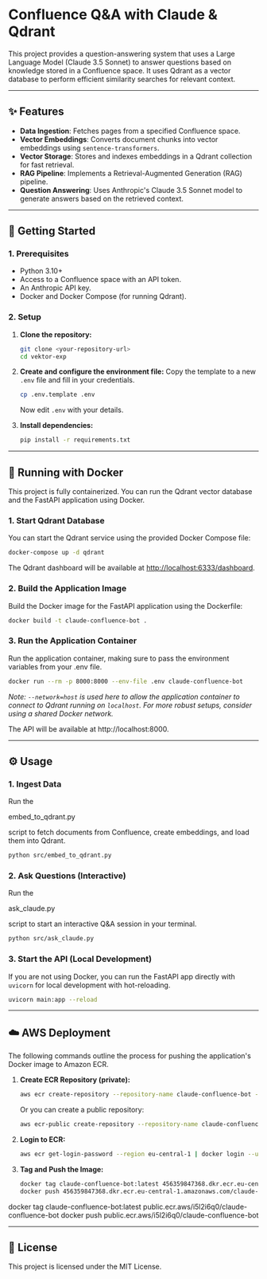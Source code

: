 # Confluence Q&A with Claude & Qdrant

This project provides a question-answering system that uses a Large Language Model (Claude 3.5 Sonnet) to answer questions based on knowledge stored in a Confluence space. It uses Qdrant as a vector database to perform efficient similarity searches for relevant context.

---

## ✨ Features

-   **Data Ingestion**: Fetches pages from a specified Confluence space.
-   **Vector Embeddings**: Converts document chunks into vector embeddings using `sentence-transformers`.
-   **Vector Storage**: Stores and indexes embeddings in a Qdrant collection for fast retrieval.
-   **RAG Pipeline**: Implements a Retrieval-Augmented Generation (RAG) pipeline.
-   **Question Answering**: Uses Anthropic's Claude 3.5 Sonnet model to generate answers based on the retrieved context.

---

## 🚀 Getting Started

### 1. Prerequisites

-   Python 3.10+
-   Access to a Confluence space with an API token.
-   An Anthropic API key.
-   Docker and Docker Compose (for running Qdrant).

### 2. Setup

1.  **Clone the repository:**
    ```bash
    git clone <your-repository-url>
    cd vektor-exp
    ```
2.  **Create and configure the environment file:**
    Copy the template to a new `.env` file and fill in your credentials.
    ```bash
    cp .env.template .env
    ```
    Now edit `.env` with your details.

3.  **Install dependencies:**
    ```bash
    pip install -r requirements.txt
    ```

---
## 🐳 Running with Docker

This project is fully containerized. You can run the Qdrant vector database and the FastAPI application using Docker.

### 1. Start Qdrant Database
You can start the Qdrant service using the provided Docker Compose file:
```bash
docker-compose up -d qdrant
```
The Qdrant dashboard will be available at [http://localhost:6333/dashboard](http://localhost:6333/dashboard).

### 2. Build the Application Image
Build the Docker image for the FastAPI application using the Dockerfile:
```bash
docker build -t claude-confluence-bot .
```

### 3. Run the Application Container
Run the application container, making sure to pass the environment variables from your .env file.
```bash
docker run --rm -p 8000:8000 --env-file .env claude-confluence-bot
```
*Note: `--network=host` is used here to allow the application container to connect to Qdrant running on `localhost`. For more robust setups, consider using a shared Docker network.*

The API will be available at http://localhost:8000.

---

## ⚙️ Usage

### 1. Ingest Data
Run the 

embed_to_qdrant.py

 script to fetch documents from Confluence, create embeddings, and load them into Qdrant.
```bash
python src/embed_to_qdrant.py
```

### 2. Ask Questions (Interactive)
Run the 

ask_claude.py

 script to start an interactive Q&A session in your terminal.
```bash
python src/ask_claude.py
```

### 3. Start the API (Local Development)
If you are not using Docker, you can run the FastAPI app directly with `uvicorn` for local development with hot-reloading.
```bash
uvicorn main:app --reload
```

---
## ☁️ AWS Deployment

The following commands outline the process for pushing the application's Docker image to Amazon ECR.

1.  **Create ECR Repository (private):**
    ```bash
    aws ecr create-repository --repository-name claude-confluence-bot --region eu-central-1
    ```
    Or you can create a public repository:
    ```bash
    aws ecr-public create-repository --repository-name claude-confluence-bot --region us-east-1
    ```

2.  **Login to ECR:**
    ```bash
    aws ecr get-login-password --region eu-central-1 | docker login --username AWS --password-stdin 456359847368.dkr.ecr.eu-central-1.amazonaws.com
    ```
3.  **Tag and Push the Image:**
    ```bash
    docker tag claude-confluence-bot:latest 456359847368.dkr.ecr.eu-central-1.amazonaws.com/claude-confluence-bot:latest
    docker push 456359847368.dkr.ecr.eu-central-1.amazonaws.com/claude-confluence-bot:latest
    ```

docker tag claude-confluence-bot:latest public.ecr.aws/i5l2i6q0/claude-confluence-bot
docker push public.ecr.aws/i5l2i6q0/claude-confluence-bot


---
## 📝 License

This project is licensed under the MIT License.
